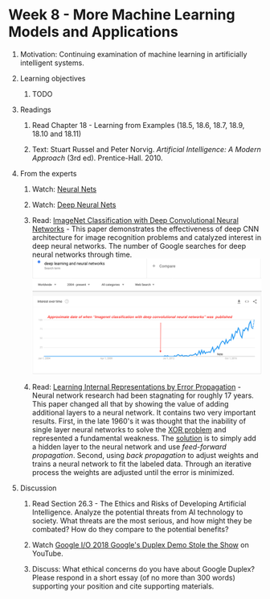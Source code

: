 # Week 8 - More Machine Learning Models and Applications

1. Motivation: Continuing examination of machine learning in artificially intelligent systems.

1. Learning objectives

    1. TODO

1. Readings

    1. Read Chapter 18 - Learning from Examples (18.5, 18.6, 18.7, 18.9, 18.10 and 18.11)

    1. Text: Stuart Russel and Peter Norvig. _Artificial Intelligence: A Modern Approach_ (3rd ed). Prentice-Hall. 2010.

1. From the experts

    1. Watch: [Neural Nets](https://youtu.be/uXt8qF2Zzfo)

    1. Watch: [Deep Neural Nets](https://youtu.be/VrMHA3yX_QI)

    1. Read: [ImageNet Classification with Deep Convolutional Neural Networks](./resources/hinton_cnn_imagenet.pdf) - This paper demonstrates the effectiveness of deep CNN architecture for image recognition problems and catalyzed interest in deep neural networks.  The number of Google searches for deep neural networks through time.  ![Number of Google searches for deep neural networks through time](./images/deep_learning_and_nn_searches.png)

    1. Read: [Learning Internal Representations by Error Propagation](./resources/hinton_nn_back_prop_pdp8.pdf) - Neural network research had been stagnating for roughly 17 years.  This paper changed all that by showing the value of adding additional layers to a neural network.  It contains two very important results.  First, in the late 1960's it was thought that the inability of single layer neural networks to solve the [XOR problem](http://www.ece.utep.edu/research/webfuzzy/docs/kk-thesis/kk-thesis-html/node19.html) and represented a fundamental weakness.  The [solution](http://www.ece.utep.edu/research/webfuzzy/docs/kk-thesis/kk-thesis-html/node20.html) is to simply add a hidden layer to the neural network and use _feed-forward propagation_.  Second, using _back propagation_ to adjust weights and trains a neural network to fit the labeled data.  Through an iterative process the weights are adjusted until the error is minimized.  

1. Discussion

    1. Read Section 26.3 - The Ethics and Risks of Developing Artificial Intelligence.  Analyze the potential threats from AI technology to society.  What threats are the most serious, and how might they be combated?  How do they compare to the potential benefits?

    1. Watch [Google I/O 2018 Google's Duplex Demo Stole the Show](https://youtu.be/NO0-5MuJvew) on YouTube.

    1. Discuss: What ethical concerns do you have about Google Duplex?  Please respond in a short essay (of no more than 300 words) supporting your position and cite supporting materials.

